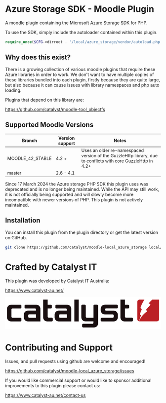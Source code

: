# Azure Storage SDK - Moodle Plugin

A moodle plugin containing the Microsoft Azure Storage SDK for PHP.

To use the SDK, simply include the autoloader contained within this plugin.

```php
require_once($CFG->dirroot . '/local/azure_storage/vendor/autoload.php');
```

## Why does this exist? ##

There is a growing collection of various moodle plugins that require these Azure libraries in order to work.
We don't want to have multiple copies of these libraries bundled into each plugin, firstly because they
are quite large, but also because it can cause issues with library namespaces and php auto loading.

Plugins that depend on this library are:

https://github.com/catalyst/moodle-tool_objectfs


## Supported Moodle Versions

| Branch           | Version support | Notes                                                                                                         |
| ---------------- | --------------- | ------------------------------------------------------------------------------------------------------------- |
| MOODLE_42_STABLE | 4.2 +           | Uses an older re-namespaced version of the GuzzleHttp library, due to conflicts with core GuzzleHttp in 4.2+  |
| master           | 2.6 - 4.1       |                                                                                                               |

Since 17 March 2024 the Azure storage PHP SDK this plugin uses was deprecated and is no longer being maintained. While the API may still work, it is not officially being supported and will slowly become more incompatible with newer versions of PHP. This plugin is not actively maintained.

## Installation

You can install this plugin from the plugin directory or get the latest version
on GitHub.

```bash
git clone https://github.com/catalyst/moodle-local_azure_storage local/azure_storage
```

# Crafted by Catalyst IT


This plugin was developed by Catalyst IT Australia:

https://www.catalyst-au.net/

![Catalyst IT](/pix/catalyst-logo.png?raw=true)


# Contributing and Support

Issues, and pull requests using github are welcome and encouraged! 

https://github.com/catalyst/moodle-local_azure_storage/issues

If you would like commercial support or would like to sponsor additional improvements
to this plugin please contact us:

https://www.catalyst-au.net/contact-us
